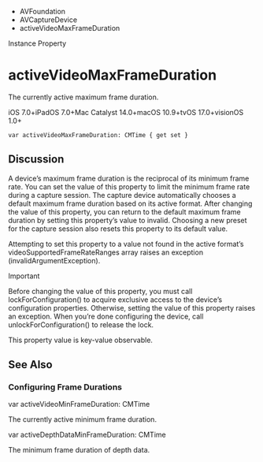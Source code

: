

- AVFoundation
- AVCaptureDevice
-  activeVideoMaxFrameDuration 

Instance Property

# activeVideoMaxFrameDuration

The currently active maximum frame duration.

iOS 7.0+iPadOS 7.0+Mac Catalyst 14.0+macOS 10.9+tvOS 17.0+visionOS 1.0+

``` source
var activeVideoMaxFrameDuration: CMTime { get set }
```

## Discussion

A device’s maximum frame duration is the reciprocal of its minimum frame rate. You can set the value of this property to limit the minimum frame rate during a capture session. The capture device automatically chooses a default maximum frame duration based on its active format. After changing the value of this property, you can return to the default maximum frame duration by setting this property’s value to invalid. Choosing a new preset for the capture session also resets this property to its default value.

Attempting to set this property to a value not found in the active format’s videoSupportedFrameRateRanges array raises an exception (invalidArgumentException).

Important

Before changing the value of this property, you must call lockForConfiguration() to acquire exclusive access to the device’s configuration properties. Otherwise, setting the value of this property raises an exception. When you’re done configuring the device, call unlockForConfiguration() to release the lock.

This property value is key-value observable.

## See Also

### Configuring Frame Durations

var activeVideoMinFrameDuration: CMTime

The currently active minimum frame duration.

var activeDepthDataMinFrameDuration: CMTime

The minimum frame duration of depth data.

